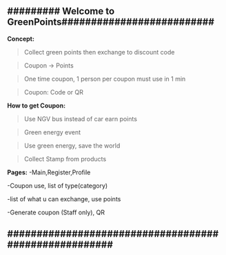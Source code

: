 ## ######### Welcome to GreenPoints########################## ##

**Concept:**
>Collect green points then exchange to discount code

>Coupon -> Points

>One time coupon, 1 person per coupon must use in 1 min

>Coupon: Code or QR


**How to get Coupon:**
>Use NGV bus instead of car earn points

>Green energy event

>Use green energy, save the world

>Collect Stamp from products


**Pages:**
-Main,Register,Profile

-Coupon use, list of type(category)

-list of what u can exchange, use points

-Generate coupon (Staff only), QR



## ###################################################### ##



